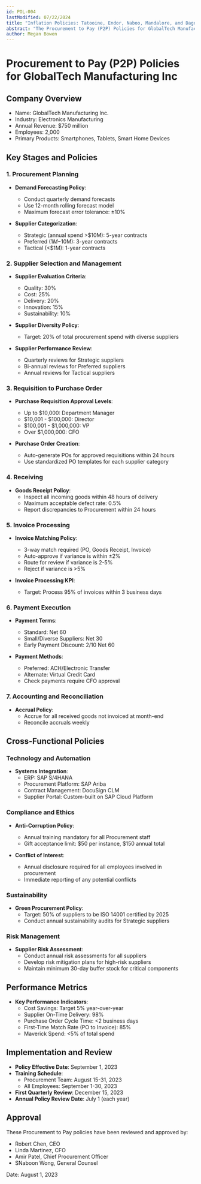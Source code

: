 ```yaml
---
id: POL-004
lastModified: 07/22/2024
title: "Inflation Policies: Tatooine, Endor, Naboo, Mandalore, and Dagobah"
abstract: "The Procurement to Pay (P2P) Policies for GlobalTech Manufacturing Inc. detail the comprehensive procedures and guidelines for managing procurement activities. The document covers key stages such as procurement planning, supplier selection and management, requisition to purchase order, receiving, invoice processing, payment execution, and accounting reconciliation. It emphasizes demand forecasting, supplier evaluation, and performance reviews, along with specific approval levels for purchase requisitions. The policies also include compliance and ethics guidelines, sustainability targets, and risk management strategies. Performance metrics and implementation schedules are outlined to ensure effective policy execution and continuous improvement."
author: Megan Bowen
---
```


# Procurement to Pay (P2P) Policies for GlobalTech Manufacturing Inc

## Company Overview

- Name: GlobalTech Manufacturing Inc.
- Industry: Electronics Manufacturing
- Annual Revenue: $750 million
- Employees: 2,000
- Primary Products: Smartphones, Tablets, Smart Home Devices

## Key Stages and Policies

### 1. Procurement Planning

- **Demand Forecasting Policy**:
  - Conduct quarterly demand forecasts
  - Use 12-month rolling forecast model
  - Maximum forecast error tolerance: ±10%

- **Supplier Categorization**:
  - Strategic (annual spend >$10M): 5-year contracts
  - Preferred ($1M-$10M): 3-year contracts
  - Tactical (<$1M): 1-year contracts

### 2. Supplier Selection and Management

- **Supplier Evaluation Criteria**:
  - Quality: 30%
  - Cost: 25%
  - Delivery: 20%
  - Innovation: 15%
  - Sustainability: 10%

- **Supplier Diversity Policy**:
  - Target: 20% of total procurement spend with diverse suppliers

- **Supplier Performance Review**:
  - Quarterly reviews for Strategic suppliers
  - Bi-annual reviews for Preferred suppliers
  - Annual reviews for Tactical suppliers

### 3. Requisition to Purchase Order

- **Purchase Requisition Approval Levels**:
  - Up to $10,000: Department Manager
  - $10,001 - $100,000: Director
  - $100,001 - $1,000,000: VP
  - Over $1,000,000: CFO

- **Purchase Order Creation**:
  - Auto-generate POs for approved requisitions within 24 hours
  - Use standardized PO templates for each supplier category

### 4. Receiving

- **Goods Receipt Policy**:
  - Inspect all incoming goods within 48 hours of delivery
  - Maximum acceptable defect rate: 0.5%
  - Report discrepancies to Procurement within 24 hours

### 5. Invoice Processing

- **Invoice Matching Policy**:
  - 3-way match required (PO, Goods Receipt, Invoice)
  - Auto-approve if variance is within ±2%
  - Route for review if variance is 2-5%
  - Reject if variance is >5%

- **Invoice Processing KPI**:
  - Target: Process 95% of invoices within 3 business days

### 6. Payment Execution

- **Payment Terms**:
  - Standard: Net 60
  - Small/Diverse Suppliers: Net 30
  - Early Payment Discount: 2/10 Net 60

- **Payment Methods**:
  - Preferred: ACH/Electronic Transfer
  - Alternate: Virtual Credit Card
  - Check payments require CFO approval

### 7. Accounting and Reconciliation

- **Accrual Policy**:
  - Accrue for all received goods not invoiced at month-end
  - Reconcile accruals weekly

## Cross-Functional Policies

### Technology and Automation

- **Systems Integration**:
  - ERP: SAP S/4HANA
  - Procurement Platform: SAP Ariba
  - Contract Management: DocuSign CLM
  - Supplier Portal: Custom-built on SAP Cloud Platform

### Compliance and Ethics

- **Anti-Corruption Policy**:
  - Annual training mandatory for all Procurement staff
  - Gift acceptance limit: $50 per instance, $150 annual total

- **Conflict of Interest**:
  - Annual disclosure required for all employees involved in procurement
  - Immediate reporting of any potential conflicts

### Sustainability

- **Green Procurement Policy**:
  - Target: 50% of suppliers to be ISO 14001 certified by 2025
  - Conduct annual sustainability audits for Strategic suppliers

### Risk Management

- **Supplier Risk Assessment**:
  - Conduct annual risk assessments for all suppliers
  - Develop risk mitigation plans for high-risk suppliers
  - Maintain minimum 30-day buffer stock for critical components

## Performance Metrics

- **Key Performance Indicators**:
  - Cost Savings: Target 5% year-over-year
  - Supplier On-Time Delivery: 98%
  - Purchase Order Cycle Time: <2 business days
  - First-Time Match Rate (PO to Invoice): 85%
  - Maverick Spend: <5% of total spend

## Implementation and Review

- **Policy Effective Date**: September 1, 2023
- **Training Schedule**:
  - Procurement Team: August 15-31, 2023
  - All Employees: September 1-30, 2023
- **First Quarterly Review**: December 15, 2023
- **Annual Policy Review Date**: July 1 (each year)

## Approval

These Procurement to Pay policies have been reviewed and approved by:

- Robert Chen, CEO
- Linda Martinez, CFO
- Amir Patel, Chief Procurement Officer
- SNaboon Wong, General Counsel

Date: August 1, 2023
